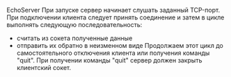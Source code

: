 EchoServer
При запуске сервер начинает слушать заданный TCP-порт. При подключении клиента следует принять соединение и затем в цикле выполнять следующую последовательность:
- считать из сокета полученные данные
- отправить их обратно в неизменном виде
Продолжаем этот цикл до самостоятельного отключения клиента или получения команды "quit".
При получении команды "quit" сервер должен закрыть клиентский сокет.
